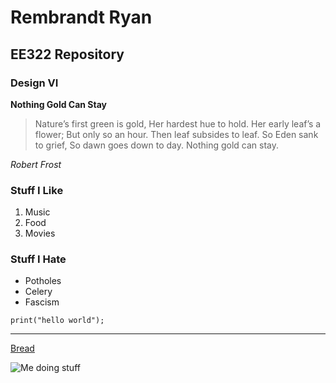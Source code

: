 # Rembrandt Ryan 
## EE322 Repository
### Design VI
**Nothing Gold Can Stay**

> Nature’s first green is gold,
Her hardest hue to hold.
Her early leaf’s a flower;
But only so an hour.
Then leaf subsides to leaf.
So Eden sank to grief,
So dawn goes down to day.
Nothing gold can stay.

*Robert Frost*

### Stuff I Like
1. Music
2. Food
3. Movies

### Stuff I Hate
- Potholes
- Celery
- Fascism

`print("hello world");`

---

[Bread](https://www.youtube.com/watch?v=q3WC-X7xDNo)

![Me doing stuff](bass.jpg)

